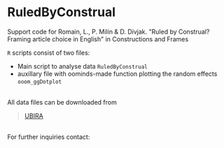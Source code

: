 # RuledByConstrual

Support code for Romain, L., P. Milin & D. Divjak. "Ruled by Construal? Framing article choice in English" in Constructions and Frames

`R` scripts consist of two files:

+ Main script to analyse data						`RuledByConstrual`
+ auxillary file with oominds-made function plotting the random effects
  													`ooom_ggDotplot`
<br>
All data files can be downloaded from

> [UBIRA](http://edata.bham.ac.uk/878/)

<br>
For further inquiries contact: <ooominds@ooominds.org>
